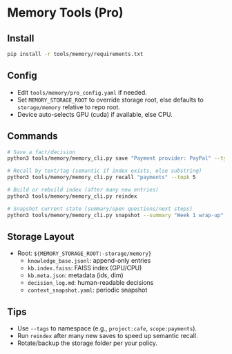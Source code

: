 # Memory Tools (Pro)

## Install
```bash
pip install -r tools/memory/requirements.txt
```

## Config
- Edit `tools/memory/pro_config.yaml` if needed.
- Set `MEMORY_STORAGE_ROOT` to override storage root, else defaults to `storage/memory` relative to repo root.
- Device auto-selects GPU (cuda) if available, else CPU.

## Commands
```bash
# Save a fact/decision
python3 tools/memory/memory_cli.py save "Payment provider: PayPal" --type fact --tags project:default payments

# Recall by text/tag (semantic if index exists, else substring)
python3 tools/memory/memory_cli.py recall "payments" --topk 5

# Build or rebuild index (after many new entries)
python3 tools/memory/memory_cli.py reindex

# Snapshot current state (summary/open questions/next steps)
python3 tools/memory/memory_cli.py snapshot --summary "Week 1 wrap-up" --open "tax config" --next "connect DB" --tags always_hot
```

## Storage Layout
- Root: `${MEMORY_STORAGE_ROOT:-storage/memory}`
  - `knowledge_base.jsonl`: append-only entries
  - `kb.index.faiss`: FAISS index (GPU/CPU)
  - `kb.meta.json`: metadata (ids, dim)
  - `decision_log.md`: human-readable decisions
  - `context_snapshot.yaml`: periodic snapshot

## Tips
- Use `--tags` to namespace (e.g., `project:cafe`, `scope:payments`).
- Run `reindex` after many new saves to speed up semantic recall.
- Rotate/backup the storage folder per your policy.